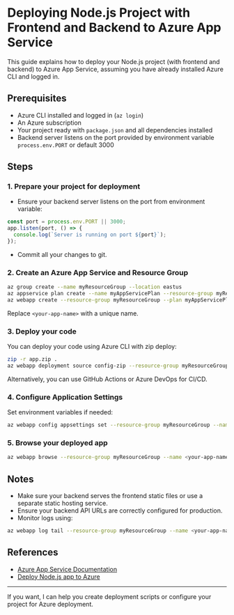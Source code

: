 # Deploying Node.js Project with Frontend and Backend to Azure App Service

This guide explains how to deploy your Node.js project (with frontend and backend) to Azure App Service, assuming you have already installed Azure CLI and logged in.

## Prerequisites

- Azure CLI installed and logged in (`az login`)
- An Azure subscription
- Your project ready with `package.json` and all dependencies installed
- Backend server listens on the port provided by environment variable `process.env.PORT` or default 3000

## Steps

### 1. Prepare your project for deployment

- Ensure your backend server listens on the port from environment variable:

```js
const port = process.env.PORT || 3000;
app.listen(port, () => {
  console.log(`Server is running on port ${port}`);
});
```

- Commit all your changes to git.

### 2. Create an Azure App Service and Resource Group

```bash
az group create --name myResourceGroup --location eastus
az appservice plan create --name myAppServicePlan --resource-group myResourceGroup --sku B1 --is-linux
az webapp create --resource-group myResourceGroup --plan myAppServicePlan --name <your-app-name> --runtime "NODE|18-lts"
```

Replace `<your-app-name>` with a unique name.

### 3. Deploy your code

You can deploy your code using Azure CLI with zip deploy:

```bash
zip -r app.zip .
az webapp deployment source config-zip --resource-group myResourceGroup --name <your-app-name> --src app.zip
```

Alternatively, you can use GitHub Actions or Azure DevOps for CI/CD.

### 4. Configure Application Settings

Set environment variables if needed:

```bash
az webapp config appsettings set --resource-group myResourceGroup --name <your-app-name> --settings NODE_ENV=production
```

### 5. Browse your deployed app

```bash
az webapp browse --resource-group myResourceGroup --name <your-app-name>
```

## Notes

- Make sure your backend serves the frontend static files or use a separate static hosting service.
- Ensure your backend API URLs are correctly configured for production.
- Monitor logs using:

```bash
az webapp log tail --resource-group myResourceGroup --name <your-app-name>
```

## References

- [Azure App Service Documentation](https://learn.microsoft.com/en-us/azure/app-service/)
- [Deploy Node.js app to Azure](https://learn.microsoft.com/en-us/azure/app-service/quickstart-nodejs?tabs=linux)

---

If you want, I can help you create deployment scripts or configure your project for Azure deployment.
